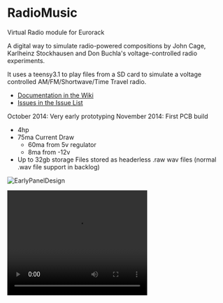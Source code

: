 RadioMusic
==========

Virtual Radio module for Eurorack 

A digital way to simulate radio-powered compositions by John Cage, Karlheinz Stockhausen and Don Buchla's voltage-controlled radio experiments. 

It uses a teensy3.1 to play files from a SD card to simulate a voltage controlled AM/FM/Shortwave/Time Travel radio. 

- [Documentation in the Wiki](https://github.com/TomWhitwell/RadioMusic/wiki)
- [Issues in the Issue List](https://github.com/TomWhitwell/RadioMusic/issues)

October 2014: Very early prototyping 
November 2014: First PCB build 

<ul>
<li>4hp 
<li>75ma Current Draw 
<ul>
<li>60ma from 5v regulator
<li>8ma from -12v</ul>
<li>Up to 32gb storage
<il>Files stored as headerless .raw wav files (normal .wav file support in backlog)
</ul>


![EarlyPanelDesign](https://raw.githubusercontent.com/TomWhitwell/RadioMusic/master/Collateral/img.png)

<video width="320" height="240" controls>
  <source src="http://videos-h-12.ak.instagram.com/hphotos-ak-xaf1/10753011_267798403344152_1559293186_n.mp4" type="video/mp4">
Your browser does not support the video tag.
</video>


